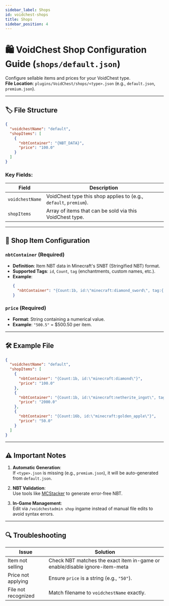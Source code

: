 ```yaml
---
sidebar_label: Shops
id: voidchest-shops
title: Shops
sidebar_position: 4
---
```


# 🛍️ VoidChest Shop Configuration Guide (`shops/default.json`)

Configure sellable items and prices for your VoidChest type.  
**File Location**: `plugins/VoidChest/shops/<type>.json` (e.g., `default.json`, `premium.json`).

---

## 🏷️ File Structure

```json
{
  "voidchestName": "default",
  "shopItems": [
    {
      "nbtContainer": "{NBT_DATA}",
      "price": "100.0"
    }
  ]
}
```

### Key Fields:

| Field           | Description                                                       |
|-----------------|-------------------------------------------------------------------|
| `voidchestName` | VoidChest type this shop applies to (e.g., `default`, `premium`). |
| `shopItems`     | Array of items that can be sold via this VoidChest type.          |

---

## 🧩 Shop Item Configuration

### `nbtContainer` (Required)

- **Definition**: Item NBT data in Minecraft's SNBT (Stringified NBT) format.
- **Supported Tags**: `id`, `Count`, `tag` (enchantments, custom names, etc.).
- **Example**:
  ```json
  {
    "nbtContainer": "{Count:1b, id:\"minecraft:diamond_sword\", tag:{Enchantments:[{id:\"sharpness\", lvl:5s}]}}"
  }
  ```

### `price` (Required)

- **Format**: String containing a numerical value.
- **Example**: `"500.5"` = $500.50 per item.

---

## 🛠️ Example File

```json
{
  "voidchestName": "default",
  "shopItems": [
    {
      "nbtContainer": "{Count:1b, id:\"minecraft:diamond\"}",
      "price": "100.0"
    },
    {
      "nbtContainer": "{Count:1b, id:\"minecraft:netherite_ingot\", tag:{display:{Name:'{\"text\":\"Epic Ingot\"}'}}",
      "price": "2000.0"
    },
    {
      "nbtContainer": "{Count:16b, id:\"minecraft:golden_apple\"}",
      "price": "50.0"
    }
  ]
}
```

---

## ⚠️ Important Notes

1. **Automatic Generation**:  
   If `<type>.json` is missing (e.g., `premium.json`), it will be auto-generated from `default.json`.

2. **NBT Validation**:  
   Use tools like [MCStacker](https://mcstacker.net/) to generate error-free NBT.

3. **In-Game Management**:  
   Edit via `/voidchestadmin shop` ingame instead of manual file edits to avoid syntax errors.

---

## 🔍 Troubleshooting

| Issue               | Solution                                                                    |
|---------------------|-----------------------------------------------------------------------------|
| Item not selling    | Check NBT matches the exact item in-game or enable/disable ignore-item-meta |
| Price not applying  | Ensure `price` is a string (e.g., `"50"`).                                  |
| File not recognized | Match filename to `voidchestName` exactly.                                  |